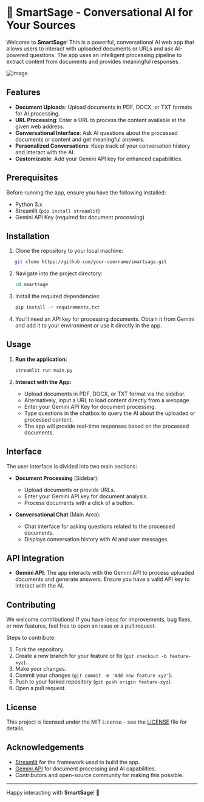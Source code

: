 # 🧠 SmartSage - Conversational AI for Your Sources

Welcome to **SmartSage**! This is a powerful, conversational AI web app that allows users to interact with uploaded documents or URLs and ask AI-powered questions. The app uses an intelligent processing pipeline to extract content from documents and provides meaningful responses.

![image](https://github.com/user-attachments/assets/0d5331a8-e6f8-4aa5-a602-9358c2d83730)


## Features

- **Document Uploads**: Upload documents in PDF, DOCX, or TXT formats for AI processing.
- **URL Processing**: Enter a URL to process the content available at the given web address.
- **Conversational Interface**: Ask AI questions about the processed documents or content and get meaningful answers.
- **Personalized Conversations**: Keep track of your conversation history and interact with the AI.
- **Customizable**: Add your Gemini API key for enhanced capabilities.

## Prerequisites

Before running the app, ensure you have the following installed:

- Python 3.x
- Streamlit (`pip install streamlit`)
- Gemini API Key (required for document processing)

## Installation

1. Clone the repository to your local machine:
````bash
   git clone https://github.com/your-username/smartsage.git
````

2. Navigate into the project directory:

   ```bash
   cd smartsage
   ```

3. Install the required dependencies:

   ```bash
   pip install -r requirements.txt
   ```

4. You’ll need an API key for processing documents. Obtain it from Gemini and add it to your environment or use it directly in the app.

## Usage

1. **Run the application:**

   ```bash
   streamlit run main.py
   ```

2. **Interact with the App:**

   * Upload documents in PDF, DOCX, or TXT format via the sidebar.
   * Alternatively, input a URL to load content directly from a webpage.
   * Enter your Gemini API Key for document processing.
   * Type questions in the chatbox to query the AI about the uploaded or processed content.
   * The app will provide real-time responses based on the processed documents.

## Interface

The user interface is divided into two main sections:

* **Document Processing** (Sidebar):

  * Upload documents or provide URLs.
  * Enter your Gemini API key for document analysis.
  * Process documents with a click of a button.

* **Conversational Chat** (Main Area):

  * Chat interface for asking questions related to the processed documents.
  * Displays conversation history with AI and user messages.


## API Integration

* **Gemini API**: The app interacts with the Gemini API to process uploaded documents and generate answers. Ensure you have a valid API key to interact with the AI.

## Contributing

We welcome contributions! If you have ideas for improvements, bug fixes, or new features, feel free to open an issue or a pull request.

Steps to contribute:

1. Fork the repository.
2. Create a new branch for your feature or fix (`git checkout -b feature-xyz`).
3. Make your changes.
4. Commit your changes (`git commit -m 'Add new feature xyz'`).
5. Push to your forked repository (`git push origin feature-xyz`).
6. Open a pull request.

## License

This project is licensed under the MIT License - see the [LICENSE](LICENSE) file for details.

## Acknowledgements

* [Streamlit](https://streamlit.io/) for the framework used to build the app.
* [Gemini API](https://www.gemini.com/) for document processing and AI capabilities.
* Contributors and open-source community for making this possible.

---

Happy interacting with **SmartSage**! 🚀

```
